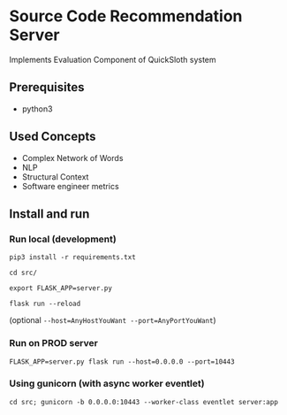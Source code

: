 # Source Code Recommendation Server

Implements Evaluation Component of QuickSloth system

## Prerequisites

* python3

## Used Concepts

* Complex Network of Words
* NLP
* Structural Context
* Software engineer metrics

## Install and run

### Run local (development)

`pip3 install -r requirements.txt`

`cd src/`

`export FLASK_APP=server.py`

`flask run --reload`

(optional `--host=AnyHostYouWant --port=AnyPortYouWant`)

### Run on PROD server

`FLASK_APP=server.py flask run --host=0.0.0.0 --port=10443`

### Using gunicorn (with async worker eventlet)
`cd src; gunicorn -b 0.0.0.0:10443 --worker-class eventlet server:app`

